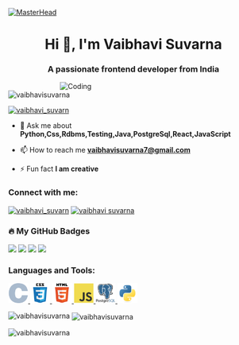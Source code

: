 [![MasterHead](https://i.ibb.co/3hSqvKn/209438619-25091cdf-a126-4e95-a24c-5efdf8057606.gif)](https://VaibhaviSuvarna.io)
<h1 align="center">Hi 👋, I'm Vaibhavi Suvarna</h1>
<h3 align="center">A passionate frontend developer from India</h3>
<img align="right" alt="Coding" width="400" src="https://cdn.dribbble.com/users/4055494/screenshots/15215756/media/d2b66c4ca0192aa26d103448b3d1518b.gif">

<p align="left"> <img src="https://komarev.com/ghpvc/?username=vaibhavisuvarna&label=Profile%20views&color=0e75b6&style=flat" alt="vaibhavisuvarna" /> </p>

<p align="left"> <a href="https://twitter.com/vaibhavi_suvarn" target="blank"><img src="https://img.shields.io/twitter/follow/vaibhavi_suvarn?logo=twitter&style=for-the-badge" alt="vaibhavi_suvarn" /></a> </p>

- 💬 Ask me about **Python,Css,Rdbms,Testing,Java,PostgreSql,React,JavaScript**

- 📫 How to reach me **vaibhavisuvarna7@gmail.com**

- ⚡ Fun fact **I am creative**

<h3 align="left">Connect with me:</h3>
<p align="left">
<a href="https://twitter.com/vaibhavi_suvarn" target="blank"><img align="center" src="https://raw.githubusercontent.com/rahuldkjain/github-profile-readme-generator/master/src/images/icons/Social/twitter.svg" alt="vaibhavi_suvarn" height="30" width="40" /></a>
<a href="https://linkedin.com/in/vaibhavi suvarna" target="blank"><img align="center" src="https://raw.githubusercontent.com/rahuldkjain/github-profile-readme-generator/master/src/images/icons/Social/linked-in-alt.svg" alt="vaibhavi suvarna" height="30" width="40" /></a>
</p>

### 🔥 My GitHub Badges

<p align="left">
  <img src="https://img.shields.io/github/followers/VaibhaviSuvarna?label=Followers&style=flat-square" />
  <img src="https://img.shields.io/github/stars/VaibhaviSuvarna?label=Stars&style=flat-square" />
  <img src="https://img.shields.io/github/repos/VaibhaviSuvarna?style=flat-square" />
  <img src="https://img.shields.io/github/last-commit/VaibhaviSuvarna/Course-Selling-Website01?style=flat-square" />
</p>


<h3 align="left">Languages and Tools:</h3>
<p align="left"> <a href="https://www.cprogramming.com/" target="_blank" rel="noreferrer"> <img src="https://raw.githubusercontent.com/devicons/devicon/master/icons/c/c-original.svg" alt="c" width="40" height="40"/> </a> <a href="https://www.w3schools.com/css/" target="_blank" rel="noreferrer"> <img src="https://raw.githubusercontent.com/devicons/devicon/master/icons/css3/css3-original-wordmark.svg" alt="css3" width="40" height="40"/> </a> <a href="https://www.w3.org/html/" target="_blank" rel="noreferrer"> <img src="https://raw.githubusercontent.com/devicons/devicon/master/icons/html5/html5-original-wordmark.svg" alt="html5" width="40" height="40"/> </a> <a href="https://developer.mozilla.org/en-US/docs/Web/JavaScript" target="_blank" rel="noreferrer"> <img src="https://raw.githubusercontent.com/devicons/devicon/master/icons/javascript/javascript-original.svg" alt="javascript" width="40" height="40"/> </a> <a href="https://www.postgresql.org" target="_blank" rel="noreferrer"> <img src="https://raw.githubusercontent.com/devicons/devicon/master/icons/postgresql/postgresql-original-wordmark.svg" alt="postgresql" width="40" height="40"/> </a> <a href="https://www.python.org" target="_blank" rel="noreferrer"> <img src="https://raw.githubusercontent.com/devicons/devicon/master/icons/python/python-original.svg" alt="python" width="40" height="40"/> </a> </p>

<p><img align="left" src="https://github-readme-stats.vercel.app/api/top-langs?username=vaibhavisuvarna&show_icons=true&locale=en&layout=compact" alt="vaibhavisuvarna" /></p>

<p>&nbsp;<img align="center" src="https://github-readme-stats.vercel.app/api?username=vaibhavisuvarna&show_icons=true&locale=en" alt="vaibhavisuvarna" /></p>

<p><img align="center" src="https://github-readme-streak-stats.herokuapp.com/?user=vaibhavisuvarna&" alt="vaibhavisuvarna" /></p>
